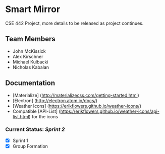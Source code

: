 # Smart Mirror
CSE 442 Project, more details to be released as project continues.

## Team Members
- John McKissick
- Alex Kirschner
- Michael Kulbacki
- Nicholas Kabalan

## Documentation
- [Materialize] (http://materializecss.com/getting-started.html)
- [Electron] (http://electron.atom.io/docs/)
- [Weather Icons] (https://erikflowers.github.io/weather-icons/)
- Compatible [API-List] (https://erikflowers.github.io/weather-icons/api-list.html) for the icons

### Current Status: *Sprint 2*
- [x] Sprint 1
- [x] Group Formation
